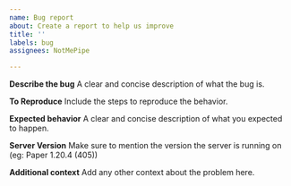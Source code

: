 ```yaml
---
name: Bug report
about: Create a report to help us improve
title: ''
labels: bug
assignees: NotMePipe

---
```


**Describe the bug**
A clear and concise description of what the bug is.

**To Reproduce**
Include the steps to reproduce the behavior.

**Expected behavior**
A clear and concise description of what you expected to happen.

**Server Version**
Make sure to mention the version the server is running on (eg: Paper 1.20.4 (405))

**Additional context**
Add any other context about the problem here.
